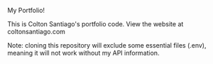 My Portfolio!

This is Colton Santiago's portfolio code. 
View the website at coltonsantiago.com 

Note: cloning this repository will exclude some essential files (.env), meaning it will not work without my API information. 
